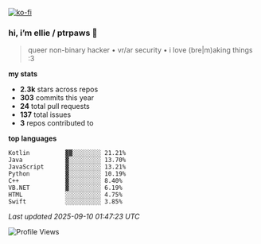 [![ko-fi](https://ko-fi.com/img/githubbutton_sm.svg)](https://ko-fi.com/R6R1657BK)

### hi, i’m ellie / ptrpaws 🌸

> queer non-binary hacker • vr/ar security • i love (bre|m)aking things :3

**my stats**
- **2.3k** stars across repos
- **303** commits this year
- **24** total pull requests
- **137** total issues
- **3** repos contributed to

**top languages**
```
Kotlin          ▓▓░░░░░░░░ 21.21%
Java            ▓░░░░░░░░░ 13.70%
JavaScript      ▓░░░░░░░░░ 13.21%
Python          ▓░░░░░░░░░ 10.19%
C++             ▓░░░░░░░░░ 8.40%
VB.NET          ▓░░░░░░░░░ 6.19%
HTML            ░░░░░░░░░░ 4.75%
Swift           ░░░░░░░░░░ 3.85%
```

_Last updated 2025-09-10 01:47:23 UTC_

![Profile Views](https://komarev.com/ghpvc/?username=ptrpaws&color=grey&base=35291)
